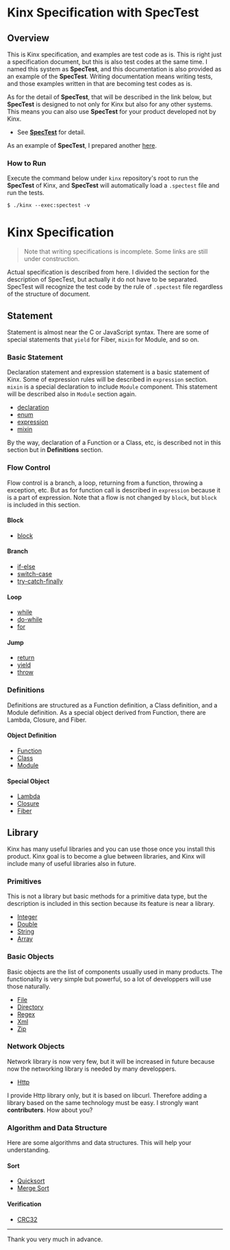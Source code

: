 
# Kinx Specification with SpecTest

## Overview

This is Kinx specification, and examples are test code as is.
This is right just a specification document, but this is also test codes at the same time.
I named this system as **SpecTest**, and this documentation is also provided as an example of the **SpecTest**.
Writing documentation means writing tests, and those examples written in that are becoming test codes as is.

As for the detail of **SpecTest**, that will be described in the link below,
but **SpecTest** is designed to not only for Kinx but also for any other systems.
This means you can also use **SpecTest** for your product developed not by Kinx.

*   See **[SpecTest](spectest/README.md)** for detail.

As an example of **SpecTest**, I prepared another [here](../benchmark/README.md).

### How to Run

Execute the command below under `kinx` repository's root to run the **SpecTest** of Kinx,
and **SpecTest** will automatically load a `.spectest` file and run the tests.

```
$ ./kinx --exec:spectest -v
```

# Kinx Specification

> Note that writing specifications is incomplete. Some links are still under construction.

Actual specification is described from here.
I divided the section for the description of SpecTest, but actually it do not have to be separated.
SpecTest will recognize the test code by the rule of `.spectest` file regardless of the structure of document.

## Statement

Statement is almost near the C or JavaScript syntax.
There are some of special statements that `yield` for Fiber, `mixin` for Module, and so on.

### Basic Statement

Declaration statement and expression statement is a basic statement of Kinx.
Some of expression rules will be described in `expression` section.
`mixin` is a special declaration to include `Module` component.
This statement will be described also in `Module` section again.

*   [declaration](statement/declaration.md)
*   [enum](statement/enum.md)
*   [expression](statement/expression.md)
*   [mixin](statement/mixin.md)

By the way, declaration of a Function or a Class, etc,
is described not in this section but in **Definitions** section.

### Flow Control

Flow control is a branch, a loop, returning from a function, throwing a exception, etc.
But as for function call is described in `expression` because it is a part of expression.
Note that a flow is not changed by `block`, but `block` is included in this section.

#### Block

*   [block](statement/block.md)

#### Branch

*   [if-else](statement/if_else.md)
*   [switch-case](statement/switch_case.md)
*   [try-catch-finally](statement/try_catch_finally.md)

#### Loop

*   [while](statement/while.md)
*   [do-while](statement/do_while.md)
*   [for](statement/for.md)

#### Jump

*   [return](statement/return.md)
*   [yield](statement/yield.md)
*   [throw](statement/throw.md)

### Definitions

Definitions are structured as a Function definition, a Class definition, and a Module definition.
As a special object derived from Function, there are Lambda, Closure, and Fiber.

#### Object Definition

*   [Function](statement/function.md)
*   [Class](statement/class.md)
*   [Module](statement/module.md)

#### Special Object

*   [Lambda](statement/lambda.md)
*   [Closure](statement/closure.md)
*   [Fiber](statement/module.md)

## Library

Kinx has many useful libraries and you can use those once you install this product.
Kinx goal is to become a glue between libraries, and Kinx will include many of useful libraries also in future.

### Primitives

This is not a library but basic methods for a primitive data type,
but the description is included in this section because its feature is near a library.

*   [Integer](lib/primitive/integer.md)
*   [Double](lib/primitive/double.md)
*   [String](lib/primitive/string.md)
*   [Array](lib/primitive/array.md)

### Basic Objects

Basic objects are the list of components usually used in many products.
The functionality is very simple but powerful, so a lot of developpers will use those naturally.

*   [File](lib/basic/file.md)
*   [Directory](lib/basic/directory.md)
*   [Regex](lib/basic/regex.md)
*   [Xml](lib/basic/xml.md)
*   [Zip](lib/basic/zip.md)

### Network Objects

Network library is now very few, but it will be increased in future
because now the networking library is needed by many developpers.

*   [Http](lib/net/http.md)

I provide Http library only, but it is based on libcurl.
Therefore adding a library based on the same technology must be easy.
I strongly want **contributers**. How about you?

### Algorithm and Data Structure

Here are some algorithms and data structures.
This will help your understanding.

#### Sort

*   [Quicksort](algorithm/qsort.md)
*   [Merge Sort](algorithm/mergesort.md)

#### Verification

*   [CRC32](algorithm/crc32.md)


---

Thank you very much in advance.
